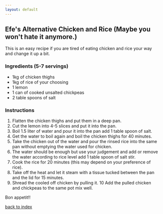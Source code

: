 ```yaml
---
layout: default
---
```



## Efe's Alternative Chicken and Rice (Maybe you won't hate it anymore.)

This is an easy recipe if you are tired of eating chicken and rice your way and change it up a bit. 

### Ingredients (5-7 servings)
- 1kg of chicken thighs
- 1kg of rice of your choosing
- 1 lemon
- 1 can of cooked unsalted chickpeas
- 2 table spoons of salt

### Instructions
1. Flatten the chicken thighs and put them in a deep pan.
2. Cut the lemon into 4-5 slices and put it into the pan.
3. Boil 1.5 liter of water and pour it into the pan add 1 table spoon of salt.
4. Get the water to boil again and boil the chicken thighs for 40 minutes.
5. Take the chicken out of the water and pour the rinsed rice into the same pan without emptying the water used for chicken.
6. The water should be enough but use your judgement and add or remove the water according to rice level add 1 table spoon of salt stir.
7. Cook the rice for 20 minutes (this may depend on your preference of rice).
8. Take off the heat and let it steam with a tissue tucked between the pan and the lid for 15 minutes.
9. Shread the cooled off chicken by pulling it.
10 Add the pulled chicken and chickpeas to the same pot mix well.  

Bon appetit!!


[back to index](../)
